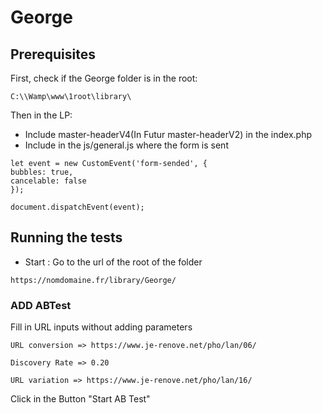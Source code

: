 # George

## Prerequisites

First, check if the George folder is in the root:

```
C:\\Wamp\www\1root\library\
```

Then in the LP:

- Include master-headerV4(In Futur master-headerV2) in the index.php
- Include in the js/general.js where the form is sent

```
let event = new CustomEvent('form-sended', {
bubbles: true,
cancelable: false
});

document.dispatchEvent(event);
```

## Running the tests

- Start : Go to the url of the root of the folder

```
https://nomdomaine.fr/library/George/
```

### ADD ABTest

Fill in URL inputs without adding parameters

```
URL conversion => https://www.je-renove.net/pho/lan/06/

Discovery Rate => 0.20

URL variation => https://www.je-renove.net/pho/lan/16/
```

Click in the Button "Start AB Test"
